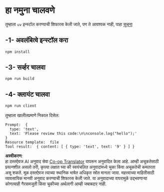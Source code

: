 <!--
CO_OP_TRANSLATOR_METADATA:
{
  "original_hash": "fae57a69c2b62cb7d92ff12da65f36c3",
  "translation_date": "2025-07-13T18:44:02+00:00",
  "source_file": "03-GettingStarted/02-client/solution/typescript/README.md",
  "language_code": "mr"
}
-->
# हा नमुना चालवणे

तुम्हाला `uv` इन्स्टॉल करण्याची शिफारस केली जाते, पण ते आवश्यक नाही, पाहा [सूचना](https://docs.astral.sh/uv/#highlights)

## -1- अवलंबित्वे इन्स्टॉल करा

```bash
npm install
```

## -3- सर्व्हर चालवा

```bash
npm run build
```

## -4- क्लायंट चालवा

```sh
npm run client
```

तुम्हाला खालीलप्रमाणे निकाल दिसेल:

```text
Prompt:  {
  type: 'text',
  text: 'Please review this code:\n\nconsole.log("hello");'
}
Resource template:  file
Tool result:  { content: [ { type: 'text', text: '9' } ] }
```

**अस्वीकरण**:  
हा दस्तऐवज AI अनुवाद सेवा [Co-op Translator](https://github.com/Azure/co-op-translator) वापरून अनुवादित केला आहे. आम्ही अचूकतेसाठी प्रयत्नशील असलो तरी, कृपया लक्षात घ्या की स्वयंचलित अनुवादांमध्ये चुका किंवा अचूकतेची कमतरता असू शकते. मूळ दस्तऐवज त्याच्या स्थानिक भाषेत अधिकृत स्रोत मानला जावा. महत्त्वाच्या माहितीसाठी व्यावसायिक मानवी अनुवाद करण्याची शिफारस केली जाते. या अनुवादाच्या वापरामुळे उद्भवणाऱ्या कोणत्याही गैरसमजुती किंवा चुकीच्या अर्थलागी आम्ही जबाबदार नाही.